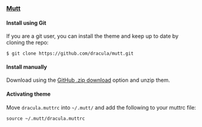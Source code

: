 ### [Mutt](http://www.mutt.org)

#### Install using Git

If you are a git user, you can install the theme and keep up to date by cloning the repo:

    $ git clone https://github.com/dracula/mutt.git

#### Install manually

Download using the [GitHub .zip download](https://github.com/dracula/mutt/archive/master.zip) option and unzip them.

#### Activating theme

Move `dracula.muttrc` into `~/.mutt/` and add the following to your muttrc file:

    source ~/.mutt/dracula.muttrc
